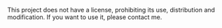 This project does not have a license, prohibiting its use, distribution and modification. If you want to use it, please contact me.
